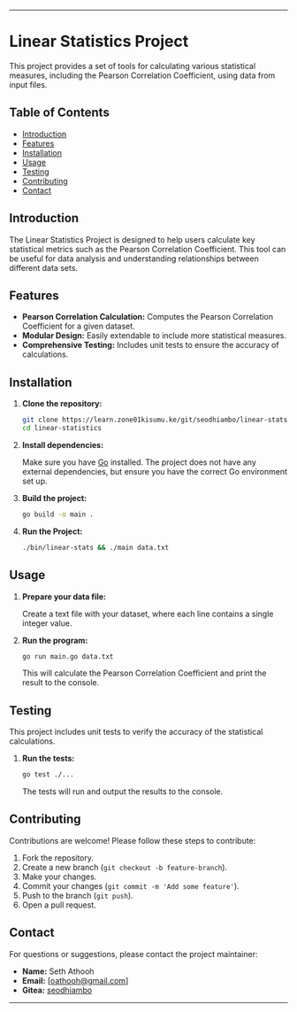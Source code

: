 
---

# Linear Statistics Project

This project provides a set of tools for calculating various statistical measures, including the Pearson Correlation Coefficient, using data from input files.

## Table of Contents

- [Introduction](#introduction)
- [Features](#features)
- [Installation](#installation)
- [Usage](#usage)
- [Testing](#testing)
- [Contributing](#contributing)
- [Contact](#contact)

## Introduction

The Linear Statistics Project is designed to help users calculate key statistical metrics such as the Pearson Correlation Coefficient. This tool can be useful for data analysis and understanding relationships between different data sets.

## Features

- **Pearson Correlation Calculation:** Computes the Pearson Correlation Coefficient for a given dataset.
- **Modular Design:** Easily extendable to include more statistical measures.
- **Comprehensive Testing:** Includes unit tests to ensure the accuracy of calculations.

## Installation

1. **Clone the repository:**

   ```bash
   git clone https://learn.zone01kisumu.ke/git/seodhiambo/linear-stats.git
   cd linear-statistics
   ```

2. **Install dependencies:**

   Make sure you have [Go](https://golang.org/doc/install) installed. The project does not have any external dependencies, but ensure you have the correct Go environment set up.

3. **Build the project:**

   ```bash
   go build -o main .
   ```

4. **Run the Project:**

   ```bash
   ./bin/linear-stats && ./main data.txt 
   ```


## Usage

1. **Prepare your data file:**

   Create a text file with your dataset, where each line contains a single integer value.

2. **Run the program:**

   ```bash
   go run main.go data.txt
   ```

   This will calculate the Pearson Correlation Coefficient and print the result to the console.

## Testing

This project includes unit tests to verify the accuracy of the statistical calculations.

1. **Run the tests:**

   ```bash
   go test ./...
   ```

   The tests will run and output the results to the console.

## Contributing

Contributions are welcome! Please follow these steps to contribute:

1. Fork the repository.
2. Create a new branch (`git checkout -b feature-branch`).
3. Make your changes.
4. Commit your changes (`git commit -m 'Add some feature'`).
5. Push to the branch (`git push`).
6. Open a pull request.


## Contact

For questions or suggestions, please contact the project maintainer:

- **Name:** Seth Athooh
- **Email:** [oathooh@gmail.com]
- **Gitea:** [seodhiambo](https://learn.zone01kisumu.ke/git/seodhiambo/linear-stats.git)

---
